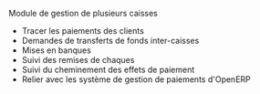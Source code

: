 Module de gestion de plusieurs caisses

* Tracer les paiements des clients
* Demandes de transferts de fonds inter-caisses
* Mises en banques
* Suivi des remises de chaques
* Suivi du cheminement des effets de paiement
* Relier avec les système de gestion de paiements d'OpenERP
